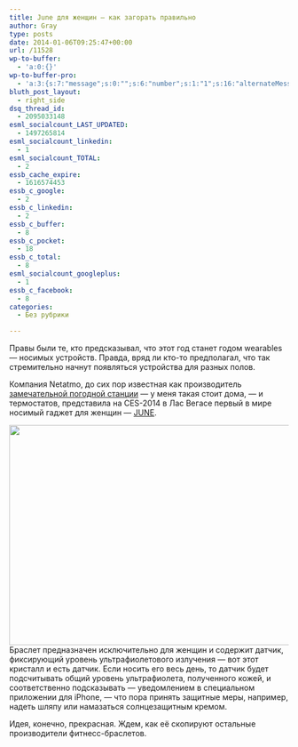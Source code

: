 ```yaml
---
title: June для женщин — как загорать правильно
author: Gray
type: posts
date: 2014-01-06T09:25:47+00:00
url: /11528
wp-to-buffer:
  - 'a:0:{}'
wp-to-buffer-pro:
  - 'a:3:{s:7:"message";s:0:"";s:6:"number";s:1:"1";s:16:"alternateMessage";s:0:"";}'
bluth_post_layout:
  - right_side
dsq_thread_id:
  - 2095033148
esml_socialcount_LAST_UPDATED:
  - 1497265814
esml_socialcount_linkedin:
  - 1
esml_socialcount_TOTAL:
  - 2
essb_cache_expire:
  - 1616574453
essb_c_google:
  - 2
essb_c_linkedin:
  - 2
essb_c_buffer:
  - 8
essb_c_pocket:
  - 18
essb_c_total:
  - 8
esml_socialcount_googleplus:
  - 1
essb_c_facebook:
  - 8
categories:
  - Без рубрики

---
```








Правы были те, кто предсказывал, что этот год станет годом wearables — носимых устройств. Правда, вряд ли кто-то предполагал, что так стремительно начнут появляться устройства для разных полов.

Компания Netatmo, до сих пор известная как производитель <a href="http://www.netatmo.com/en-US/product" target="_blank">замечательной погодной станции</a> — у меня такая стоит дома, — и термостатов, представила на CES-2014 в Лас Вегасе первый в мире носимый гаджет для женщин — <a href="http://www.netatmo.com/en-US/product/june" target="_blank">JUNE</a>.

<img data-attachment-id="11529" data-permalink="https://blognot.co/11528/june_evzal0" data-orig-file="https://i0.wp.com/blognot.co/wp-content/uploads/2020/04/june_evzal0.jpg?fit=800%2C428&ssl=1" data-orig-size="800,428" data-comments-opened="1" data-image-meta="{&quot;aperture&quot;:&quot;0&quot;,&quot;credit&quot;:&quot;&quot;,&quot;camera&quot;:&quot;&quot;,&quot;caption&quot;:&quot;&quot;,&quot;created_timestamp&quot;:&quot;0&quot;,&quot;copyright&quot;:&quot;&quot;,&quot;focal_length&quot;:&quot;0&quot;,&quot;iso&quot;:&quot;0&quot;,&quot;shutter_speed&quot;:&quot;0&quot;,&quot;title&quot;:&quot;&quot;,&quot;orientation&quot;:&quot;0&quot;}" data-image-title="june_evzal0" data-image-description="" data-medium-file="https://i0.wp.com/blognot.co/wp-content/uploads/2020/04/june_evzal0.jpg?fit=300%2C161&ssl=1" data-large-file="https://i0.wp.com/blognot.co/wp-content/uploads/2020/04/june_evzal0.jpg?fit=740%2C396&ssl=1" class="aligncenter wp-image-11529" alt="" src="https://i2.wp.com/res.cloudinary.com/blognot/image/upload/v1389000043/june_evzal0.jpg?resize=740%2C396&#038;ssl=1" width="740" height="396" data-recalc-dims="1" />  
Браслет предназначен исключительно для женщин и содержит датчик, фиксирующий уровень ультрафиолетового излучения — вот этот кристалл и есть датчик. Если носить его весь день, то датчик будет подсчитывать общий уровень ультрафиолета, полученного кожей, и соответственно подсказывать — уведомлением в специальном приложении для iPhone, — что пора принять защитные меры, например, надеть шляпу или намазаться солнцезащитным кремом.

Идея, конечно, прекрасная. Ждем, как её скопируют остальные производители фитнесс-браслетов.